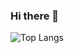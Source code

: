 ### Hi there 👋

![Top Langs](https://github-readme-stats.vercel.app/api/top-langs/?username=marilabs&layout=compact)